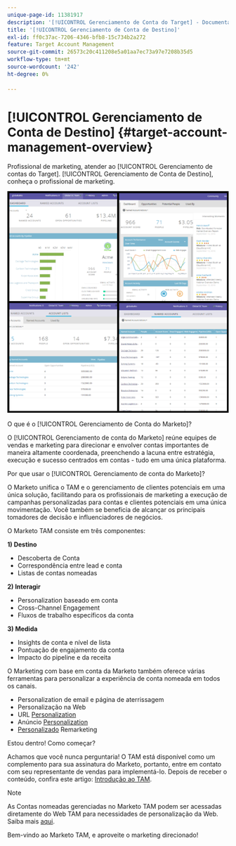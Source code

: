 ```yaml
---
unique-page-id: 11381917
description: '[!UICONTROL Gerenciamento de Conta do Target] - Documentação do Marketo - Documentação do Produto'
title: '[!UICONTROL Gerenciamento de Conta de Destino]'
exl-id: ff0c37ac-7206-4346-bfb8-15c734b2a272
feature: Target Account Management
source-git-commit: 26573c20c411208e5a01aa7ec73a97e7208b35d5
workflow-type: tm+mt
source-wordcount: '242'
ht-degree: 0%

---
```


# [!UICONTROL Gerenciamento de Conta de Destino] {#target-account-management-overview}

Profissional de marketing, atender ao [!UICONTROL Gerenciamento de contas do Target]. [!UICONTROL Gerenciamento de Conta de Destino], conheça o profissional de marketing.

![](assets/photo-collage.png)

O que é o [!UICONTROL Gerenciamento de Conta do Marketo]?

O [!UICONTROL Gerenciamento de conta do Marketo] reúne equipes de vendas e marketing para direcionar e envolver contas importantes de maneira altamente coordenada, preenchendo a lacuna entre estratégia, execução e sucesso centrados em contas - tudo em uma única plataforma.

Por que usar o [!UICONTROL Gerenciamento de conta do Marketo]?

O Marketo unifica o TAM e o gerenciamento de clientes potenciais em uma única solução, facilitando para os profissionais de marketing a execução de campanhas personalizadas para contas e clientes potenciais em uma única movimentação. Você também se beneficia de alcançar os principais tomadores de decisão e influenciadores de negócios.

O Marketo TAM consiste em três componentes:

**1) Destino**

* Descoberta de Conta
* Correspondência entre lead e conta
* Listas de contas nomeadas

**2) Interagir**

* Personalization baseado em conta
* Cross-Channel Engagement
* Fluxos de trabalho específicos da conta

**3) Medida**

* Insights de conta e nível de lista
* Pontuação de engajamento da conta
* Impacto do pipeline e da receita

O Marketing com base em conta da Marketo também oferece várias ferramentas para personalizar a experiência de conta nomeada em todos os canais.

* Personalization de email e página de aterrissagem
* Personalização na Web
* URL [Personalization](/help/marketo/product-docs/demand-generation/landing-pages/personalizing-landing-pages/enable-personalized-urls-for-your-account.md)
* Anúncio [Personalization](/help/marketo/product-docs/demand-generation/facebook/create-a-custom-audience-in-facebook.md)
* [Personalizado](/help/marketo/product-docs/web-personalization/website-retargeting/retargeting-with-web-personalization-data.md) Remarketing

Estou dentro! Como começar?

Achamos que você nunca perguntaria! O TAM está disponível como um complemento para sua assinatura do Marketo, portanto, entre em contato com seu representante de vendas para implementá-lo. Depois de receber o conteúdo, confira este artigo: [Introdução ao TAM](/help/marketo/product-docs/target-account-management/setup-tam/getting-started-with-tam.md).

>[!NOTE]
>
>As Contas nomeadas gerenciadas no Marketo TAM podem ser acessadas diretamente do Web TAM para necessidades de personalização da Web. Saiba mais [aqui](/help/marketo/product-docs/web-personalization/account-based-web-marketing/account-based-web-marketing-with-tam.md).

Bem-vindo ao Marketo TAM, e aproveite o marketing direcionado!
